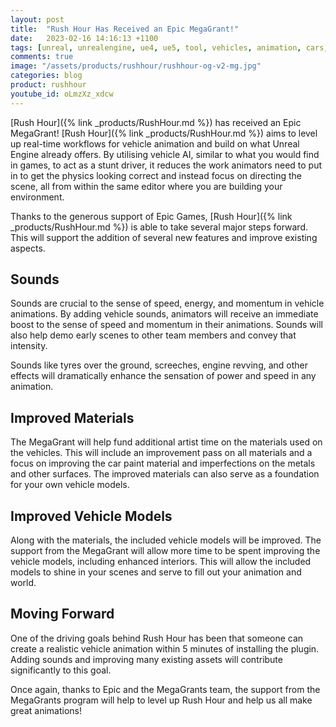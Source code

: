 ```yaml
---
layout: post
title:  "Rush Hour Has Received an Epic MegaGrant!"
date:   2023-02-16 14:16:13 +1100
tags: [unreal, unrealengine, ue4, ue5, tool, vehicles, animation, cars, animation, rushhour]
comments: true
image: "/assets/products/rushhour/rushhour-og-v2-mg.jpg"
categories: blog
product: rushhour
youtube_id: oLmzXz_xdcw
---
```


[Rush Hour]({% link _products/RushHour.md %}) has received an Epic MegaGrant! [Rush Hour]({% link _products/RushHour.md %}) aims to level up real-time workflows for vehicle animation and build on what Unreal Engine already offers. By utilising vehicle AI, similar to what you would find in games, to act as a stunt driver, it reduces the work animators need to put in to get the physics looking correct and instead focus on directing the scene, all from within the same editor where you are building your environment.

Thanks to the generous support of Epic Games, [Rush Hour]({% link _products/RushHour.md %}) is able to take several major steps forward. This will support the addition of several new features and improve existing aspects.

<!--more-->

## Sounds

Sounds are crucial to the sense of speed, energy, and momentum in vehicle animations. By adding vehicle sounds, animators will receive an immediate boost to the sense of speed and momentum in their animations. Sounds will also help demo early scenes to other team members and convey that intensity.

Sounds like tyres over the ground, screeches, engine revving, and other effects will dramatically enhance the sensation of power and speed in any animation.

## Improved Materials

The MegaGrant will help fund additional artist time on the materials used on the vehicles. This will include an improvement pass on all materials and a focus on improving the car paint material and imperfections on the metals and other surfaces. The improved materials can also serve as a foundation for your own vehicle models.

## Improved Vehicle Models

Along with the materials, the included vehicle models will be improved. The support from the MegaGrant will allow more time to be spent improving the vehicle models, including enhanced interiors. This will allow the included models to shine in your scenes and serve to fill out your animation and world.

## Moving Forward

One of the driving goals behind Rush Hour has been that someone can create a realistic vehicle animation within 5 minutes of installing the plugin. Adding sounds and improving many existing assets will contribute significantly to this goal.

Once again, thanks to Epic and the MegaGrants team, the support from the MegaGrants program will help to level up Rush Hour and help us all make great animations!

